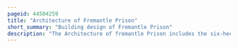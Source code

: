 ```yaml
---
pageid: 44504259
title: "Architecture of Fremantle Prison"
short_summary: "Building design of Fremantle Prison"
description: "The Architecture of fremantle Prison includes the six-hectare Site of the former Prison in fremantle Terrace in western Australia. Limestone was quarried on-site during construction, and the south-western corner and eastern portion of the site are at a considerably higher ground level. The Fremantle Prison Site includes the Prison Cell Blocks, Gatehouse, Perimeter Walls, Cottages, Tunnels, and related Infrastructure."
---
```

